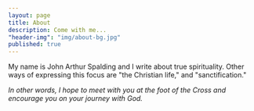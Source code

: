 ```yaml
---
layout: page
title: About
description: Come with me...
"header-img": "img/about-bg.jpg"
published: true
---
```



My name is John Arthur Spalding and I write about true spirituality. Other ways of expressing this focus are "the Christian life," and "sanctification."

_In other words, I hope to meet with you at the foot of the Cross and encourage you on your journey with God._